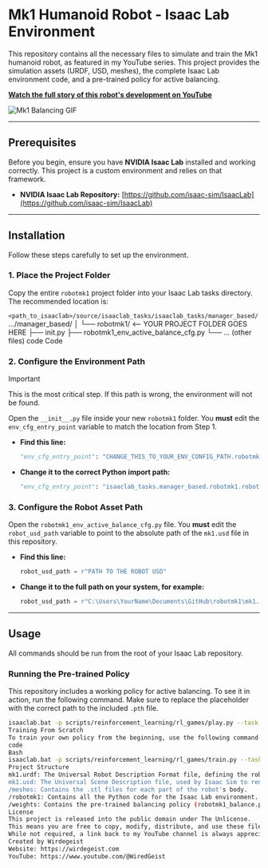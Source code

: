 # Mk1 Humanoid Robot - Isaac Lab Environment

This repository contains all the necessary files to simulate and train the Mk1 humanoid robot, as featured in my YouTube series. This project provides the simulation assets (URDF, USD, meshes), the complete Isaac Lab environment code, and a pre-trained policy for active balancing.

**[Watch the full story of this robot's development on YouTube](https://www.youtube.com/@WiredGeist)**

![Mk1 Balancing GIF](<path/to/a/cool/gif/of/your/robot/balancing>)

---

## Prerequisites

Before you begin, ensure you have **NVIDIA Isaac Lab** installed and working correctly. This project is a custom environment and relies on that framework.

*   **NVIDIA Isaac Lab Repository:** [https://github.com/isaac-sim/IsaacLab](https://github.com/isaac-sim/IsaacLab)

---

## Installation

Follow these steps carefully to set up the environment.

### 1. Place the Project Folder

Copy the entire `robotmk1` project folder into your Isaac Lab tasks directory. The recommended location is:

`<path_to_isaaclab>/source/isaaclab_tasks/isaaclab_tasks/manager_based/`
.../manager_based/
│
└── robotmk1/ <-- YOUR PROJECT FOLDER GOES HERE
├── init.py
├── robotmk1_env_active_balance_cfg.py
└── ... (other files)
code
Code
### 2. Configure the Environment Path

> [!IMPORTANT]
> This is the most critical step. If this path is wrong, the environment will not be found.

Open the `__init__.py` file inside your new `robotmk1` folder. You **must** edit the `env_cfg_entry_point` variable to match the location from Step 1.

*   **Find this line:**
    ```python
    "env_cfg_entry_point": "CHANGE_THIS_TO_YOUR_ENV_CONFIG_PATH.robotmk1_env_active_balance_cfg:RobotMk1ActiveBalanceEnvCfg",
    ```
*   **Change it to the correct Python import path:**
    ```python
    "env_cfg_entry_point": "isaaclab_tasks.manager_based.robotmk1.robotmk1_env_active_balance_cfg:RobotMk1ActiveBalanceEnvCfg",
    ```

### 3. Configure the Robot Asset Path

Open the `robotmk1_env_active_balance_cfg.py` file. You **must** edit the `robot_usd_path` variable to point to the absolute path of the `mk1.usd` file in this repository.

*   **Find this line:**
    ```python
    robot_usd_path = r"PATH TO THE ROBOT USD"
    ```
*   **Change it to the full path on your system, for example:**
    ```python
    robot_usd_path = r"C:\Users\YourName\Documents\GitHub\robotmk1\mk1.usd"
    ```

---

## Usage

All commands should be run from the root of your Isaac Lab repository.

### Running the Pre-trained Policy

This repository includes a working policy for active balancing. To see it in action, run the following command. Make sure to replace the placeholder with the correct path to the included `.pth` file.

```bash
isaaclab.bat -p scripts/reinforcement_learning/rl_games/play.py --task RobotMK1-ActiveBalance-v0 --num_envs 1 --checkpoint <PATH_TO_REPO>/weights/robotmk1_balance.pth
Training From Scratch
To train your own policy from the beginning, use the following command:
code
Bash
isaaclab.bat -p scripts/reinforcement_learning/rl_games/train.py --task RobotMK1-ActiveBalance-v0 --num_envs 128 --max_iterations 5000 --headless
Project Structure
mk1.urdf: The Universal Robot Description Format file, defining the robot's physical properties.
mk1.usd: The Universal Scene Description file, used by Isaac Sim to render the robot.
/meshes: Contains the .stl files for each part of the robot's body.
/robotmk1: Contains all the Python code for the Isaac Lab environment.
/weights: Contains the pre-trained balancing policy (robotmk1_balance.pth).
License
This project is released into the public domain under The Unlicense.
This means you are free to copy, modify, distribute, and use these files for any purpose, without any conditions.
While not required, a link back to my YouTube channel is always appreciated if you find this project helpful!
Created by Wirdegeist
Website: https://wirdegeist.com
YouTube: https://www.youtube.com/@WiredGeist

